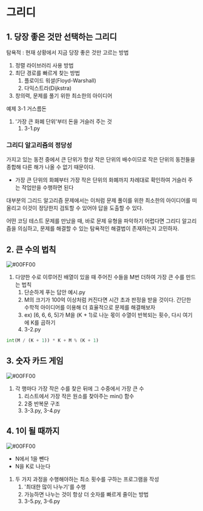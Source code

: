 # 그리디
## 1. 당장 좋은 것만 선택하는 그리디

 탐욕적 : 현재 상황에서 지금 당장 좋은 것만 고르는 방법
1. 정렬 라이브러리 사용 방법
2. 최단 경로를 빠르게 찾는 방법
   1. 플로이드 워셜(Floyd-Warshall)
   2. 다익스트라(Dijkstra)
3. 창의력, 문제를 풀기 위한 최소한의 아이디어


예제 3-1 거스름돈
1. '가장 큰 화폐 단위'부터 돈을 거슬러 주는 것
   1. 3-1.py

### 그리디 알고리즘의 정당성
가지고 있는 동전 중에서 큰 단위가 항상 작은 단위의 배수이므로 작은 단위의 동전들을 종합해 다른 해가 나올 수 없기 때문이다.
   - 가장 큰 단위의 화폐부터 가장 작은 단위의 화폐까지 차례대로 확인하여 거슬러 주는 작업만을 수행하면 된다
   
대부분의 그리드 알고리즘 문제에서는 이처럼 문제 풀이를 위한 최소한의 아이디어를 떠올리고 이것이 정당한지 검토할 수 있어야 답을 도출할 수 있다.

어떤 코딩 테스트 문제를 만났을 때, 바로 문제 유형을 파악하기 어렵다면 그리디 알고리즘을 의심하고, 문제를 해결할 수 있는 탐욕적인 해결법이 존재하는지 고민하자.

## 2. 큰 수의 법칙
![#00FF00](https://via.placeholder.com/15/00FF00/000000?text=+)
1. 다양한 수로 이루어진 배열이 있을 때 주어진 수들을 M번 더하여 가장 큰 수를 만드는 법칙
   1. 단순하게 푸는 답안 예시.py
   2. M의 크기가 100억 이상처럼 커진다면 시간 초과 판정을 받을 것이다. 간단한 수학적 아이디어를 이용해 더 효율적으로 문제를 해결해보자
   3. ex) [6, 6, 6, 5]가 M을 (K + 1)로 나눈 몫이 수열이 반복되는 횟수, 다시 여기에 K를 곱하기
   4. 3-2.py
   

``` python
int(M / (K + 1)) * K + M % (K + 1)
```


## 3. 숫자 카드 게임
![#00FF00](https://via.placeholder.com/15/00FF00/000000?text=+)
1. 각 행마다 가장 작은 수를 찾은 뒤에 그 수중에서 가장 큰 수
   1. 리스트에서 가장 작은 원소를 찾아주는 min() 함수
   2. 2중 반복문 구조
   3. 3-3.py, 3-4.py

## 4. 1이 될 때까지
![#00FF00](https://via.placeholder.com/15/00FF00/000000?text=+)
- N에서 1을 뺀다
- N을 K로 나눈다

1. 두 가지 과정을 수행해야하는 최소 횟수를 구하는 프로그램을 작성
   1. '최대한 많이 나누기'를 수행
   2. 가능하면 나누는 것이 항상 더 숫자를 빠르게 줄이는 방법
   3. 3-5.py, 3-6.py

